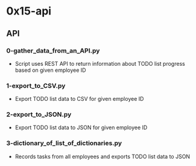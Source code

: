 # 0x15-api

## API
### 0-gather_data_from_an_API.py
* Script uses REST API to return information about TODO list progress based on given employee ID
### 1-export_to_CSV.py
* Export TODO list data to CSV for given employee ID

### 2-export_to_JSON.py
* Export TODO list data to JSON for given employee ID

### 3-dictionary_of_list_of_dictionaries.py
* Records tasks from all employees and exports TODO list data to JSON

